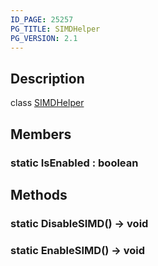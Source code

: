 ```yaml
---
ID_PAGE: 25257
PG_TITLE: SIMDHelper
PG_VERSION: 2.1
---
```

## Description

class [SIMDHelper](/classes/3.1/SIMDHelper)



## Members

### static IsEnabled : boolean



## Methods

### static DisableSIMD() &rarr; void


### static EnableSIMD() &rarr; void


